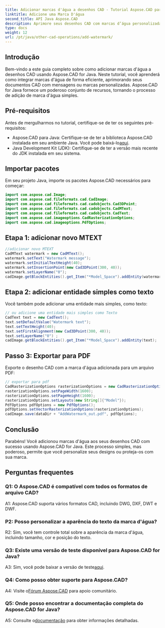 ```yaml
---
title: Adicionar marcas d'água a desenhos CAD - Tutorial Aspose.CAD para Java
linktitle: Adicione uma Marca D'água
second_title: API Java Aspose.CAD
description: Aprimore seus desenhos CAD com marcas d’água personalizadas usando Aspose.CAD para Java. Siga nosso guia passo a passo para uma integração perfeita.
type: docs
weight: 12
url: /pt/java/other-cad-operations/add-watermark/
---
```

## Introdução

Bem-vindo a este guia completo sobre como adicionar marcas d'água a desenhos CAD usando Aspose.CAD for Java. Neste tutorial, você aprenderá como integrar marcas d'água de forma eficiente, aprimorando seus documentos CAD com mensagens ou marcas personalizadas. Aspose.CAD for Java fornece um poderoso conjunto de recursos, tornando o processo de adição de marca d'água simples.

## Pré-requisitos

Antes de mergulharmos no tutorial, certifique-se de ter os seguintes pré-requisitos:

-  Aspose.CAD para Java: Certifique-se de ter a biblioteca Aspose.CAD instalada em seu ambiente Java. Você pode baixá-lo[aqui](https://releases.aspose.com/cad/java/).
- Java Development Kit (JDK): Certifique-se de ter a versão mais recente do JDK instalada em seu sistema.

## Importar pacotes

Em seu projeto Java, importe os pacotes Aspose.CAD necessários para começar:

```java
import com.aspose.cad.Image;
import com.aspose.cad.fileformats.cad.CadImage;
import com.aspose.cad.fileformats.cad.cadobjects.Cad3DPoint;
import com.aspose.cad.fileformats.cad.cadobjects.CadMText;
import com.aspose.cad.fileformats.cad.cadobjects.CadText;
import com.aspose.cad.imageoptions.CadRasterizationOptions;
import com.aspose.cad.imageoptions.PdfOptions;
```

## Etapa 1: adicionar novo MTEXT

```java
//adicionar novo MTEXT
CadMText watermark = new CadMText();
watermark.setText("Watermark message");
watermark.setInitialTextHeight(40);
watermark.setInsertionPoint(new Cad3DPoint(300, 40));
watermark.setLayerName("0");
cadImage.getBlockEntities().get_Item("*Model_Space").addEntity(watermark);
```

## Etapa 2: adicionar entidade simples como texto

Você também pode adicionar uma entidade mais simples, como texto:

```java
// ou adicione uma entidade mais simples como Texto
CadText text = new CadText();
text.setDefaultValue("Watermark text");
text.setTextHeight(40);
text.setFirstAlignment(new Cad3DPoint(300, 40));
text.setLayerName("0") ;
cadImage.getBlockEntities().get_Item("*Model_Space").addEntity(text);
```

## Passo 3: Exportar para PDF

Exporte o desenho CAD com a marca d'água adicionada para um arquivo PDF:

```java
// exportar para pdf
CadRasterizationOptions rasterizationOptions = new CadRasterizationOptions();
rasterizationOptions.setPageWidth(1600);
rasterizationOptions.setPageHeight(1600);
rasterizationOptions.setLayouts(new String[]{"Model"});
PdfOptions pdfOptions = new PdfOptions();
pdfOptions.setVectorRasterizationOptions(rasterizationOptions);
cadImage.save(dataDir + "AddWatermark_out.pdf", pdfOptions);

```

## Conclusão

Parabéns! Você adicionou marcas d'água aos seus desenhos CAD com sucesso usando Aspose.CAD for Java. Este processo simples, mas poderoso, permite que você personalize seus designs ou proteja-os com sua marca.

## Perguntas frequentes

### Q1: O Aspose.CAD é compatível com todos os formatos de arquivo CAD?

A1: Aspose.CAD suporta vários formatos CAD, incluindo DWG, DXF, DWT e DWF.

### P2: Posso personalizar a aparência do texto da marca d'água?

R2: Sim, você tem controle total sobre a aparência da marca d'água, incluindo tamanho, cor e posição do texto.

### Q3: Existe uma versão de teste disponível para Aspose.CAD for Java?

 A3: Sim, você pode baixar a versão de teste[aqui](https://releases.aspose.com/).

### Q4: Como posso obter suporte para Aspose.CAD?

 A4: Visite o[Fórum Aspose.CAD](https://forum.aspose.com/c/cad/19) para apoio comunitário.

### Q5: Onde posso encontrar a documentação completa do Aspose.CAD for Java?

 A5: Consulte o[documentação](https://reference.aspose.com/cad/java/) para obter informações detalhadas.
